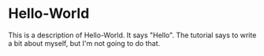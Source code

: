 # Hello-World
This is a description of Hello-World.  It says "Hello".
The tutorial says to write a bit about myself, but I'm not going to do that.

